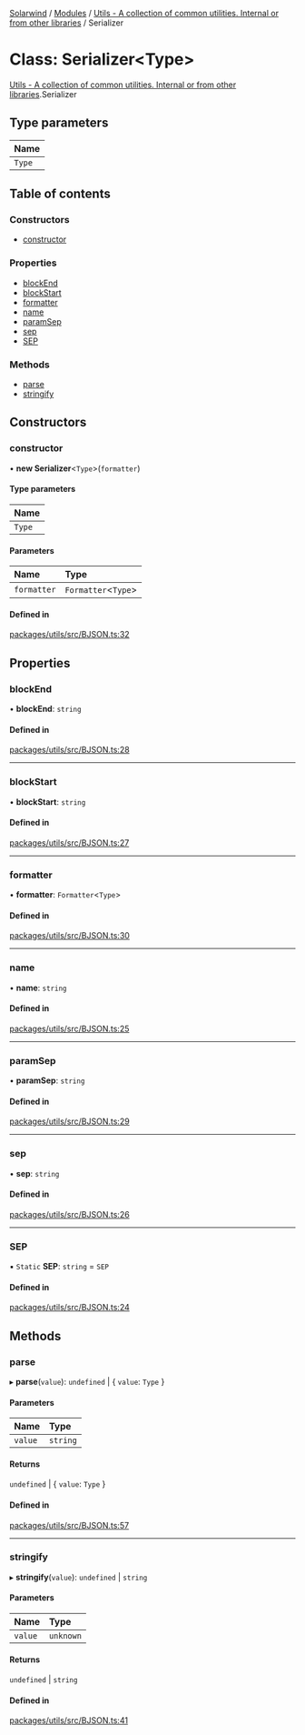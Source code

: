 [Solarwind](../README.md) / [Modules](../modules.md) / [Utils - A collection of common utilities. Internal or from other libraries](../modules/Utils___A_collection_of_common_utilities__Internal_or_from_other_libraries.md) / Serializer

# Class: Serializer<Type\>

[Utils - A collection of common utilities. Internal or from other libraries](../modules/Utils___A_collection_of_common_utilities__Internal_or_from_other_libraries.md).Serializer

## Type parameters

| Name |
| :------ |
| `Type` |

## Table of contents

### Constructors

- [constructor](Utils___A_collection_of_common_utilities__Internal_or_from_other_libraries.Serializer.md#constructor)

### Properties

- [blockEnd](Utils___A_collection_of_common_utilities__Internal_or_from_other_libraries.Serializer.md#blockend)
- [blockStart](Utils___A_collection_of_common_utilities__Internal_or_from_other_libraries.Serializer.md#blockstart)
- [formatter](Utils___A_collection_of_common_utilities__Internal_or_from_other_libraries.Serializer.md#formatter)
- [name](Utils___A_collection_of_common_utilities__Internal_or_from_other_libraries.Serializer.md#name)
- [paramSep](Utils___A_collection_of_common_utilities__Internal_or_from_other_libraries.Serializer.md#paramsep)
- [sep](Utils___A_collection_of_common_utilities__Internal_or_from_other_libraries.Serializer.md#sep)
- [SEP](Utils___A_collection_of_common_utilities__Internal_or_from_other_libraries.Serializer.md#sep-1)

### Methods

- [parse](Utils___A_collection_of_common_utilities__Internal_or_from_other_libraries.Serializer.md#parse)
- [stringify](Utils___A_collection_of_common_utilities__Internal_or_from_other_libraries.Serializer.md#stringify)

## Constructors

### constructor

• **new Serializer**<`Type`\>(`formatter`)

#### Type parameters

| Name |
| :------ |
| `Type` |

#### Parameters

| Name | Type |
| :------ | :------ |
| `formatter` | `Formatter`<`Type`\> |

#### Defined in

[packages/utils/src/BJSON.ts:32](https://github.com/antoniopresto/darch/blob/c5cd1c8/packages/utils/src/BJSON.ts#L32)

## Properties

### blockEnd

• **blockEnd**: `string`

#### Defined in

[packages/utils/src/BJSON.ts:28](https://github.com/antoniopresto/darch/blob/c5cd1c8/packages/utils/src/BJSON.ts#L28)

___

### blockStart

• **blockStart**: `string`

#### Defined in

[packages/utils/src/BJSON.ts:27](https://github.com/antoniopresto/darch/blob/c5cd1c8/packages/utils/src/BJSON.ts#L27)

___

### formatter

• **formatter**: `Formatter`<`Type`\>

#### Defined in

[packages/utils/src/BJSON.ts:30](https://github.com/antoniopresto/darch/blob/c5cd1c8/packages/utils/src/BJSON.ts#L30)

___

### name

• **name**: `string`

#### Defined in

[packages/utils/src/BJSON.ts:25](https://github.com/antoniopresto/darch/blob/c5cd1c8/packages/utils/src/BJSON.ts#L25)

___

### paramSep

• **paramSep**: `string`

#### Defined in

[packages/utils/src/BJSON.ts:29](https://github.com/antoniopresto/darch/blob/c5cd1c8/packages/utils/src/BJSON.ts#L29)

___

### sep

• **sep**: `string`

#### Defined in

[packages/utils/src/BJSON.ts:26](https://github.com/antoniopresto/darch/blob/c5cd1c8/packages/utils/src/BJSON.ts#L26)

___

### SEP

▪ `Static` **SEP**: `string` = `SEP`

#### Defined in

[packages/utils/src/BJSON.ts:24](https://github.com/antoniopresto/darch/blob/c5cd1c8/packages/utils/src/BJSON.ts#L24)

## Methods

### parse

▸ **parse**(`value`): `undefined` \| { `value`: `Type`  }

#### Parameters

| Name | Type |
| :------ | :------ |
| `value` | `string` |

#### Returns

`undefined` \| { `value`: `Type`  }

#### Defined in

[packages/utils/src/BJSON.ts:57](https://github.com/antoniopresto/darch/blob/c5cd1c8/packages/utils/src/BJSON.ts#L57)

___

### stringify

▸ **stringify**(`value`): `undefined` \| `string`

#### Parameters

| Name | Type |
| :------ | :------ |
| `value` | `unknown` |

#### Returns

`undefined` \| `string`

#### Defined in

[packages/utils/src/BJSON.ts:41](https://github.com/antoniopresto/darch/blob/c5cd1c8/packages/utils/src/BJSON.ts#L41)
